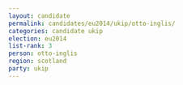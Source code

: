 ```yaml
---
layout: candidate
permalink: candidates/eu2014/ukip/otto-inglis/
categories: candidate ukip
election: eu2014
list-rank: 3
person: otto-inglis
region: scotland
party: ukip
---
```

